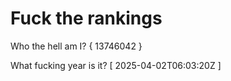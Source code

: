# Fuck the rankings

Who the hell am I?
{ 13746042 }

What fucking year is it?
[ 2025-04-02T06:03:20Z ]
